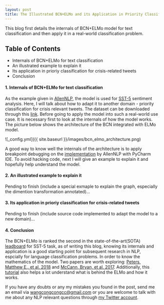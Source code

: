 ```yaml
---
layout: post
title: The Illustrated BCN+ELMo and its Application in Priority Classification 
---
```


This blog first details the internals of BCN+ELMo model for text classification and then apply it in a real-world classification problem. 

## Table of Contents
- Internals of BCN+ELMo for text classification
- An illustrated example to explain it
- Its application in prioriy classification for crisis-related tweets
- Conclusion


#### 1. Internals of BCN+ELMo for text classification

As the example given in [AllenNLP](https://allennlp.org/), the model is used for [SST-5](https://nlp.stanford.edu/sentiment/index.html) sentiment analysis. Here, I will talk about how to adapt it to another domain - priority classification for crisis relevant tweets. The dataset can be downloaded through this [link](/files/train_dataset_gt.json). Before going to apply the model into such a real-world use case. It is necessary first to look at the internals of how the model works. The picture below shows the architecture of the BCN integrated with ELMo model.

![_config.yml]({{ site.baseurl }}/images/bcn_elmo_architecture.png)


A good way to know well the internals of the architecture is to apply breakpoint debugging on the [implementation](https://github.com/allenai/allennlp/blob/master/allennlp/models/biattentive_classification_network.py) by AllenNLP with PyCharm IDE. To avoid hacking code, next I will give an example to explain it and hopefully help understand the model.

#### 2. An illustrated example to explain it

Pending to finish (include a special exmaple to explain the graph, especially the dimention transformation annotated)...

#### 3. Its application in prioriy classification for crisis-related tweets

Pending to finish (include source code implemented to adapt the model to a new domain)...

#### 4. Conclusion

The BCN+ELMo is ranked the second in the state-of-the-art(SOTA) [leadboard](https://paperswithcode.com/sota/sentiment-analysis-on-sst-5-fine-grained) for SST-5 task, as of writing this blog, knowing its internals and application is a good starting point for subsequent research in NLP, espcially for language classification problems. In order to know the mathematics of the model. Two papers are worth exploring: [Peters, Matthew E., et al. 2018](https://arxiv.org/pdf/1802.05365.pdf) and [McCann, Bryan, et al. 2017](https://arxiv.org/pdf/1708.00107.pdf). Additionally, this [tutorial](http://www.realworldnlpbook.com/blog/improving-sentiment-analyzer-using-elmo.html) also helps a lot understand what is behind the ELMo and how it works.

If you have any doubts or any my mistakes you found in the post, send me an email via [wangcongcongcc@gmail.com](mailto:wangcongcongcc@gmail.com) or you are welcome to talk with me about any NLP relevant questions through [my Twitter account](https://twitter.com/WangcongcongCC).

 